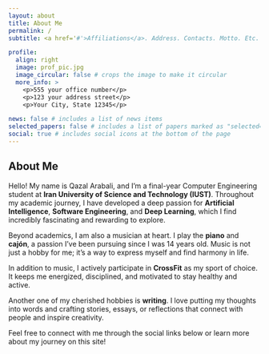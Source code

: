 ```yaml
---
layout: about
title: About Me
permalink: /
subtitle: <a href='#'>Affiliations</a>. Address. Contacts. Motto. Etc.

profile:
  align: right
  image: prof_pic.jpg
  image_circular: false # crops the image to make it circular
  more_info: >
    <p>555 your office number</p>
    <p>123 your address street</p>
    <p>Your City, State 12345</p>

news: false # includes a list of news items
selected_papers: false # includes a list of papers marked as "selected={true}"
social: true # includes social icons at the bottom of the page
---
```


## About Me

Hello! My name is Qazal Arabali, and I’m a final-year Computer Engineering student at **Iran University of Science and Technology (IUST)**. Throughout my academic journey, I have developed a deep passion for **Artificial Intelligence**, **Software Engineering**, and **Deep Learning**, which I find incredibly fascinating and rewarding to explore.

Beyond academics, I am also a musician at heart. I play the **piano** and **cajón**, a passion I’ve been pursuing since I was 14 years old. Music is not just a hobby for me; it’s a way to express myself and find harmony in life.

In addition to music, I actively participate in **CrossFit** as my sport of choice. It keeps me energized, disciplined, and motivated to stay healthy and active.

Another one of my cherished hobbies is **writing**. I love putting my thoughts into words and crafting stories, essays, or reflections that connect with people and inspire creativity.

Feel free to connect with me through the social links below or learn more about my journey on this site!
